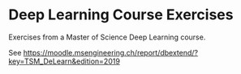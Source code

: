 # Deep Learning Course Exercises
Exercises from a Master of Science Deep Learning course.

See
https://moodle.msengineering.ch/report/dbextend/?key=TSM_DeLearn&edition=2019
